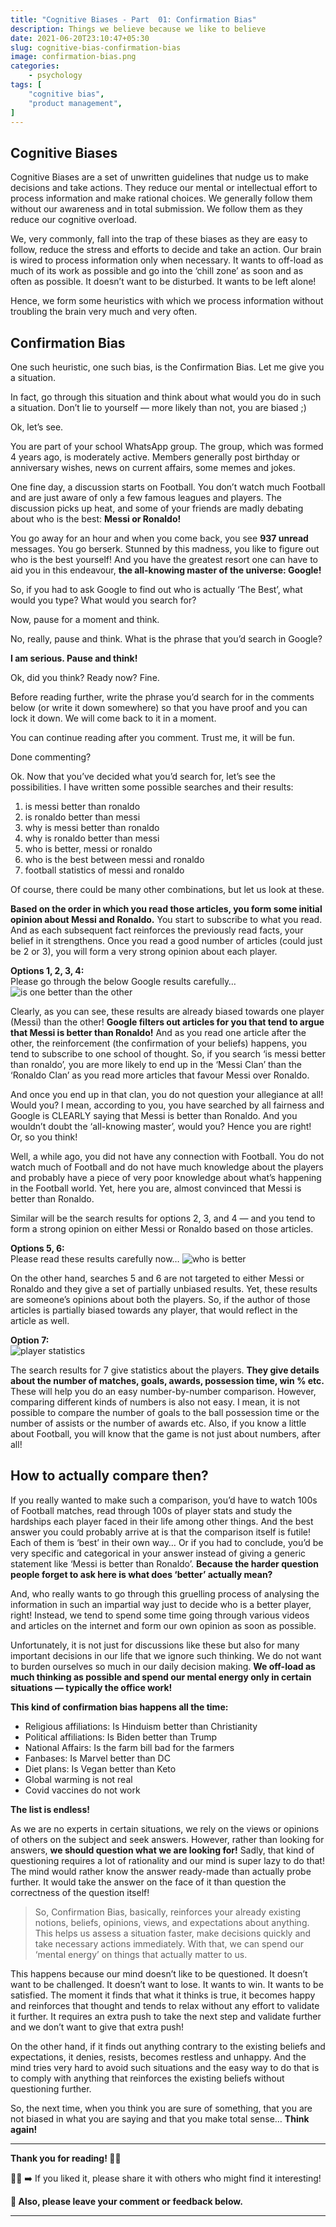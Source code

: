 ```yaml
---
title: "Cognitive Biases - Part  01: Confirmation Bias"
description: Things we believe because we like to believe
date: 2021-06-20T23:10:47+05:30
slug: cognitive-bias-confirmation-bias
image: confirmation-bias.png
categories:
    - psychology
tags: [
    "cognitive bias",
    "product management",
]
---
```


## Cognitive Biases

Cognitive Biases are a set of unwritten guidelines that nudge us to make decisions and take actions. They reduce our mental or intellectual effort to process information and make rational choices. We generally follow them without our awareness and in total submission. We follow them as they reduce our cognitive overload.

We, very commonly, fall into the trap of these biases as they are easy to follow, reduce the stress and efforts to decide and take an action. Our brain is wired to process information only when necessary. It wants to off-load as much of its work as possible and go into the ‘chill zone’ as soon and as often as possible. It doesn’t want to be disturbed. It wants to be left alone!

Hence, we form some heuristics with which we process information without troubling the brain very much and very often.

## Confirmation Bias

One such heuristic, one such bias, is the Confirmation Bias. Let me give you a situation.

In fact, go through this situation and think about what would you do in such a situation. Don’t lie to yourself — more likely than not, you are biased ;)

Ok, let’s see.

You are part of your school WhatsApp group. The group, which was formed 4 years ago, is moderately active. Members generally post birthday or anniversary wishes, news on current affairs, some memes and jokes.

One fine day, a discussion starts on Football. You don’t watch much Football and are just aware of only a few famous leagues and players. The discussion picks up heat, and some of your friends are madly debating about who is the best: **Messi or Ronaldo!**

You go away for an hour and when you come back, you see **937 unread** messages. You go berserk. Stunned by this madness, you like to figure out who is the best yourself! And you have the greatest resort one can have to aid you in this endeavour, **the all-knowing master of the universe: Google!**

So, if you had to ask Google to find out who is actually ‘The Best’, what would you type? What would you search for?

Now, pause for a moment and think.

No, really, pause and think. What is the phrase that you’d search in Google?

**I am serious. Pause and think!**

Ok, did you think? Ready now?
Fine.

Before reading further, write the phrase you’d search for in the comments below (or write it down somewhere) so that you have proof and you can lock it down. We will come back to it in a moment.

You can continue reading after you comment. Trust me, it will be fun.

Done commenting?

Ok. Now that you’ve decided what you’d search for, let’s see the possibilities. I have written some possible searches and their results:

1. is messi better than ronaldo
2. is ronaldo better than messi
3. why is messi better than ronaldo
4. why is ronaldo better than messi
5. who is better, messi or ronaldo
6. who is the best between messi and ronaldo
7. football statistics of messi and ronaldo

Of course, there could be many other combinations, but let us look at these.

**Based on the order in which you read those articles, you form some initial opinion about Messi and Ronaldo.** You start to subscribe to what you read. And as each subsequent fact reinforces the previously read facts, your belief in it strengthens. Once you read a good number of articles (could just be 2 or 3), you will form a very strong opinion about each player.

**Options 1, 2, 3, 4:**\
Please go through the below Google results carefully…
![is one better than the other](options1234.png)

Clearly, as you can see, these results are already biased towards one player (Messi) than the other! **Google filters out articles for you that tend to argue that Messi is better than Ronaldo!** And as you read one article after the other, the reinforcement (the confirmation of your beliefs) happens, you tend to subscribe to one school of thought. So, if you search ‘is messi better than ronaldo’, you are more likely to end up in the ‘Messi Clan’ than the ‘Ronaldo Clan’ as you read more articles that favour Messi over Ronaldo.

And once you end up in that clan, you do not question your allegiance at all! Would you? I mean, according to you, you have searched by all fairness and Google is CLEARLY saying that Messi is better than Ronaldo. And you wouldn’t doubt the ‘all-knowing master’, would you? Hence you are right! Or, so you think!

Well, a while ago, you did not have any connection with Football. You do not watch much of Football and do not have much knowledge about the players and probably have a piece of very poor knowledge about what’s happening in the Football world. Yet, here you are, almost convinced that Messi is better than Ronaldo.

Similar will be the search results for options 2, 3, and 4 — and you tend to form a strong opinion on either Messi or Ronaldo based on those articles.

**Options 5, 6:**\
Please read these results carefully now…
![who is better](options56.png)

On the other hand, searches 5 and 6 are not targeted to either Messi or Ronaldo and they give a set of partially unbiased results. Yet, these results are someone’s opinions about both the players. So, if the author of those articles is partially biased towards any player, that would reflect in the article as well.

**Option 7:**\
![player statistics](option7.png)

The search results for 7 give statistics about the players. **They give details about the number of matches, goals, awards, possession time, win % etc.** These will help you do an easy number-by-number comparison. However, comparing different kinds of numbers is also not easy. I mean, it is not possible to compare the number of goals to the ball possession time or the number of assists or the number of awards etc. Also, if you know a little about Football, you will know that the game is not just about numbers, after all!

## How to actually compare then?
If you really wanted to make such a comparison, you’d have to watch 100s of Football matches, read through 100s of player stats and study the hardships each player faced in their life among other things. And the best answer you could probably arrive at is that the comparison itself is futile! Each of them is ‘best’ in their own way… Or if you had to conclude, you’d be very specific and categorical in your answer instead of giving a generic statement like ‘Messi is better than Ronaldo’. **Because the harder question people forget to ask here is what does ‘better’ actually mean?**

And, who really wants to go through this gruelling process of analysing the information in such an impartial way just to decide who is a better player, right! Instead, we tend to spend some time going through various videos and articles on the internet and form our own opinion as soon as possible.

Unfortunately, it is not just for discussions like these but also for many important decisions in our life that we ignore such thinking. We do not want to burden ourselves so much in our daily decision making. **We off-load as much thinking as possible and spend our mental energy only in certain situations — typically the office work!**

**This kind of confirmation bias happens all the time:**
* Religious affiliations: Is Hinduism better than Christianity
* Political affiliations: Is Biden better than Trump
* National Affairs: Is the farm bill bad for the farmers
* Fanbases: Is Marvel better than DC
* Diet plans: Is Vegan better than Keto
* Global warming is not real
* Covid vaccines do not work

**The list is endless!**

As we are no experts in certain situations, we rely on the views or opinions of others on the subject and seek answers. However, rather than looking for answers, **we should question what we are looking for!** Sadly, that kind of questioning requires a lot of rationality and our mind is super lazy to do that! The mind would rather know the answer ready-made than actually probe further. It would take the answer on the face of it than question the correctness of the question itself!

>So, Confirmation Bias, basically, reinforces your already existing notions, beliefs, opinions, views, and expectations about anything. This helps us assess a situation faster, make decisions quickly and take necessary actions immediately. With that, we can spend our ‘mental energy’ on things that actually matter to us.

This happens because our mind doesn’t like to be questioned. It doesn’t want to be challenged. It doesn’t want to lose. It wants to win. It wants to be satisfied. The moment it finds that what it thinks is true, it becomes happy and reinforces that thought and tends to relax without any effort to validate it further. It requires an extra push to take the next step and validate further and we don’t want to give that extra push!

On the other hand, if it finds out anything contrary to the existing beliefs and expectations, it denies, resists, becomes restless and unhappy. And the mind tries very hard to avoid such situations and the easy way to do that is to comply with anything that reinforces the existing beliefs without questioning further.

So, the next time, when you think you are sure of something, that you are not biased in what you are saying and that you make total sense… **Think again!**

---

**Thank you for reading! 🙏🏼**

👍🏼 ➡️ If you liked it, please share it with others who might find it interesting!

**💬 Also, please leave your comment or feedback below.**

---